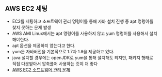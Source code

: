 ## AWS EC2 세팅
 - EC2를 세팅하고 소프트웨어 관리 명령어를 통해 자바 설치 진행 중 apt 명령어를 찾지 못하는 문제 발생
 - AWS AMI Linux에서는 apt 명령어를 사용하지 않고 yum 명령어를 사용해서 설치해야한다.
 - apt 옵션을 제공하지 않는다고 한다.
 - yum은 자바버전을 기본적으로 1.7과 1.8을 제공하고 있다.
 - java 설치할 경우에는 openJDK로 yum을 통해 설치해도 되지만, 패키지 형태로 직접 다운받아서 압축풀어 사용하는 것이 더 좋다
 - [AWS EC2 소프트웨어 관리 문제](https://okdolmin.tistory.com/69)

